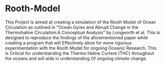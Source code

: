 # Rooth-Model


This Project is aimed at creating a simulation of the Rooth Model of Ocean Circulation as outlined in 
"Ocean Gyres and Abrupt Change in the Thermohaline Circulation:A Conceptual Analysis" by Longworth et al. 
This is designed to reproduce the findings of the aforementioned paper while creating a program that will
Effectively allow for more rigorous experimentation with the Rooth Model for ongoing Oceanic Research. This is 
Critical for understanding the Thermo Haline Current (THC) throughout the oceans and will aide in understanding 
Of ongoing climate change. 

